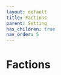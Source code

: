 ```yaml
---
layout: default
title: Factions
parent: Setting
has_children: true
nav_order: 5
---
```


# Factions
